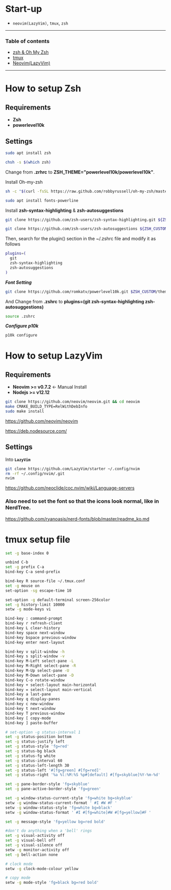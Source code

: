 
# Start-up

- `neovim(LazyVim)`, `tmux`, `zsh`

---
### Table of contents

- [zsh & Oh My Zsh](#How-to-setup-Zsh)
- [tmux](#tmux-setup-file)
- [Neovim(LazyVim)](#How-to-setup-LazyVim)

---

# How to setup Zsh

## Requirements

- **Zsh**
- **powerlevel10k**

## Settings

```bash
sudo apt install zsh
```

```bash
chsh -s $(which zsh)
```

Change from **.zrhrc** to **ZSH_THEME="powerlevel10k/powerlevel10k"**.

Install Oh-my-zsh

```bash
sh -c "$(curl -fsSL https://raw.github.com/robbyrussell/oh-my-zsh/master/tools/install.sh)"

sudo apt install fonts-powerline
```

Install **zsh-syntax-highlighting** & **zsh-autosuggestions**

```bash
git clone https://github.com/zsh-users/zsh-syntax-highlighting.git ${ZSH_CUSTOM:-~/.oh-my-zsh/custom}/plugins/zsh-syntax-highlighting

git clone https://github.com/zsh-users/zsh-autosuggestions ${ZSH_CUSTOM:-~/.oh-my-zsh/custom}/plugins/zsh-autosuggestions
```

Then, search for the plugin() section in the ~/.zshrc file and modify it as follows

```bash
plugins=(
  git
  zsh-syntax-highlighting
  zsh-autosuggestions
)
```

***Font Setting***

```bash
git clone https://github.com/romkatv/powerlevel10k.git $ZSH_CUSTOM/themes/powerlevel10k
```

And Change from **.zshrc** to **plugins=(git zsh-syntax-highlighting zsh-autosuggestions)**

```bash
source .zshrc
```

***Configure p10k***

```bash
p10k configure
```

# How to setup LazyVim

## Requirements

- **Neovim >= v0.7.2** <- Manual Install
- **Nodejs >= v12.12**

```bash
git clone https://github.com/neovim/neovim.git && cd neovim
make CMAKE_BUILD_TYPE=RelWithDebInfo
sudo make install
```

https://github.com/neovim/neovim

https://deb.nodesource.com/

## Settings

Into **`LazyVim`**

```bash
git clone https://github.com/LazyVim/starter ~/.config/nvim
rm -rf ~/.config/nvim/.git
nvim
```

https://github.com/neoclide/coc.nvim/wiki/Language-servers

### Also need to set the font so that the icons look normal, like in NerdTree.

https://github.com/ryanoasis/nerd-fonts/blob/master/readme_ko.md

# tmux setup file

```bash
set -g base-index 0

unbind C-b
set -g prefix C-a
bind-key C-a send-prefix

bind-key R source-file ~/.tmux.conf 
set -g mouse on
set-option -sg escape-time 10

set-option -g default-terminal screen-256color
set -g history-limit 10000
setw -g mode-keys vi

bind-key : command-prompt
bind-key r refresh-client
bind-key L clear-history
bind-key space next-window
bind-key bspace previous-window
bind-key enter next-layout

bind-key v split-window -h
bind-key s split-window -v
bind-key M-Left select-pane -L
bind-key M-Right select-pane -R
bind-key M-Up select-pane -U
bind-key M-Down select-pane -D
bind-key C-o rotate-window
bind-key + select-layout main-horizontal
bind-key = select-layout main-vertical
bind-key a last-pane
bind-key q display-panes
bind-key c new-window
bind-key t next-window
bind-key T previous-window
bind-key [ copy-mode
bind-key ] paste-buffer

# set-option -g status-interval 1
set -g status-position bottom
set -g status-justify left
set -g status-style 'fg=red'
set -g status-bg black
set -g status-fg white
set -g status-interval 60
set -g status-left-length 30
set -g status-left '#[fg=green] #[fg=red]'
set -g status-right '%a %l:%M:%S %p#[default] #[fg=skyblue]%Y-%m-%d'

set -g pane-border-style 'fg=skyblue'
set -g pane-active-border-style 'fg=green'

set -g window-status-current-style 'fg=white bg=skyblue'
setw -g window-status-current-format ' #I #W #F '
setw -g window-status-style 'fg=white bg=black'
setw -g window-status-format ' #I #[fg=white]#W #[fg=yellow]#F '

set -g message-style 'fg=yellow bg=red bold'

#don't do anything when a 'bell' rings
set -g visual-activity off
set -g visual-bell off
set -g visual-silence off
setw -g monitor-activity off
set -g bell-action none

# clock mode
setw -g clock-mode-colour yellow

# copy mode
setw -g mode-style 'fg=black bg=red bold'
```
